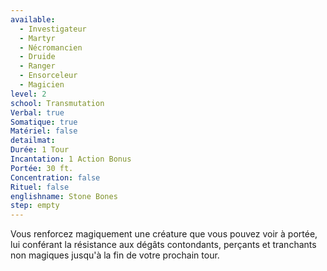 ```yaml
---
available:
  - Investigateur
  - Martyr
  - Nécromancien
  - Druide
  - Ranger
  - Ensorceleur
  - Magicien
level: 2
school: Transmutation
Verbal: true
Somatique: true
Matériel: false
detailmat:
Durée: 1 Tour
Incantation: 1 Action Bonus
Portée: 30 ft.
Concentration: false
Rituel: false
englishname: Stone Bones
step: empty
---
```

Vous renforcez magiquement une créature que vous pouvez voir à portée, lui conférant la résistance aux dégâts contondants, perçants et tranchants non magiques jusqu'à la fin de votre prochain tour.
